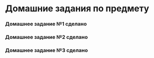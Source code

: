 # Домашние задания по предмету
### Домашнее задание №1 сделано
### Домашнее задание №2 сделано
### Домашнее задание №3 сделано